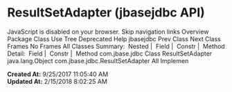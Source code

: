 # ResultSetAdapter (jbasejdbc   API)

JavaScript is disabled on your browser. Skip navigation links Overview Package Class Use Tree Deprecated Help jbasejdbc Prev Class Next Class Frames No Frames All Classes Summary:  Nested |  Field |  Constr |  Method Detail:  Field |  Constr |  Method com.jbase.jdbc Class ResultSetAdapter java.lang.Object com.jbase.jdbc.ResultSetAdapter All Implemen  

**Created At:** 9/25/2017 11:05:40 AM  
**Updated At:** 2/15/2018 8:02:25 AM  

